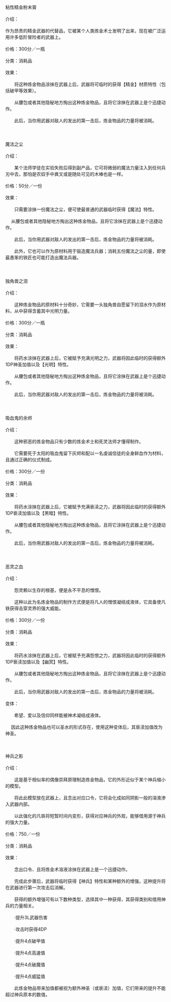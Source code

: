 <title>炼金物品（神油）系列</title>
<meta name="GENERATOR" content="WinCHM">
<meta http-equiv="Content-Type" content="text/html; charset=gb2312">
<br>
<br>粘性精金粉末膏
<br>
<br>介绍：
<br>
<br>        作为昂贵的精金武器的代替品，它被某个人类炼金术士发明了出来，现在被广泛运用许多低阶冒险者的武器上。
<br>
<br>价格：300分／一瓶
<br>
<br>分类：消耗品
<br>
<br>效果：
<br>
<br>　　将这种炼金物品涂抹在武器上后，武器将可临时的获得【精金】材质特性（包括破甲等效果）。
<br>
<br>　　从腰包或者其他隐秘地方掏出这种炼金物品，且将它涂抹在武器上是个迅捷动作。
<br>
<br>　　此后，当你用武器对敌人的发出的第一击后，炼金物品的力量将被消耗。
<br>
<br>　　
<br>
<br>魔法之尘
<br>
<br>介绍：
<br>
<br>　　某个法师学徒在实验失败后得到副产品，它可将微弱的魔法力量注入到任何兵刃中去，那怕是农奴手中粪叉或是随处可见的木棒也是一样。
<br>
<br>价格：50分／一份
<br>
<br>效果：
<br>
<br>　　只需要涂抹一份魔法之尘，便可使最普通的武器临时获得【魔法】特性。
<br>
<br>　    从腰包或者其他隐秘地方掏出这种炼金物品，且将它涂抹在武器上是个迅捷动作。
<br>
<br>　　此后，当你用武器对敌人的发出的第一击后，炼金物品的力量将被消耗。
<br>
<br>　　此外，它也可以作为原材料用于锻造魔法兵器；消耗五份魔法之尘的量，即使最愚笨的铁匠也可能打造出魔法兵器。
<br>
<br>　　
<br>
<br>独角兽之泪
<br>
<br>介绍：
<br>
<br>　　这种炼金物品的原材料十分奇妙，它需要一头独角兽自愿留下的泪水作为原材料，从中获得含蓄其中光明力量。
<br>
<br>价格：300分／一瓶
<br>
<br>分类：消耗品
<br>
<br>效果：
<br>
<br>　　将药水涂抹在武器上后，它被赋予充满光明之力，武器将因此临时的获得额外1DP神圣加值以及【光明】特性。
<br>
<br>　　从腰包或者其他隐秘地方掏出这种炼金物品，且将它涂抹在武器上是个迅捷动作。
<br>
<br>　　此后，当你用武器对敌人的发出的第一击后，炼金物品的力量将被消耗。
<br>
<br>　　
<br>
<br>吸血鬼的余烬
<br>
<br>介绍：
<br>
<br>　　这种邪恶的炼金物品只有少数的炼金术士和死灵法师才懂得制作。
<br>
<br>　　它需要死于太阳的吸血鬼留下灰烬和配以一名虔诚信徒的全身鲜血作为材料，且通过正确的仪式制成。
<br>
<br>价格：300分／一份
<br>
<br>分类：消耗品
<br>
<br>效果：
<br>
<br>　　将药水涂抹在武器上后，它被赋予充满亵渎之力，武器将因此临时的获得额外1DP亵渎加值以及【黑暗】特性。
<br>
<br>　　从腰包或者其他隐秘地方掏出这种炼金物品，且将它涂抹在武器上是个迅捷动作。
<br>
<br>　　此后，当你用武器对敌人的发出的第一击后，炼金物品的力量将被消耗。
<br>
<br>　　
<br>
<br>恶灵之血
<br>
<br>介绍：
<br>
<br>　　怨灵赖以生存的根基，便是永不平息的憎恨。
<br>
<br>　　这种以此为名炼金物品的制作方式便是将凡人的憎恨凝结成液体，它具备使凡铁获得击穿灵界的强大威能。
<br>
<br>价格：300分／一份
<br>
<br>分类：消耗品
<br>
<br>效果：
<br>
<br>　　将药水涂抹在武器上后，它被赋予充满怨恨之力，武器将因此临时的获得额外1DP亵渎加值以及【幽冥】特性。
<br>
<br>　　从腰包或者其他隐秘地方掏出这种炼金物品，且将它涂抹在武器上是个迅捷动作。
<br>
<br>　　此后，当你用武器对敌人的发出的第一击后，炼金物品的力量将被消耗。
<br>
<br>变体：
<br>
<br>　　希望、爱以及信仰同样能被神术凝结成液体。
<br>
<br>　    因此这种炼金物品也可以圣水的形式存在，使用这种变体后，其亵渎加值改为神圣。
<br>
<br>
<br>
<br>神兵之影
<br>
<br>介绍：
<br>
<br>　　这是基于相似率的偶像崇拜原理制造炼金物品，它的外形近似于某个神兵缩小的模型。
<br>
<br>　　将此此模型放在武器上，且念出对应口令，它将会化成如同阴影一般的溶液渗入武器内部。
<br>
<br>　　以此强化的凡铁将短暂时间内变形，获得对应神兵的外观，能够借用源于神兵的强大力量。
<br>
<br>价格：750／一份
<br>
<br>分类：消耗品
<br>
<br>效果：
<br>
<br>　　念出口令、且将炼金术溶液涂抹在武器上是一个迅捷动作。
<br>
<br>　　完成此步骤后，武器将临时获得【神兵】特性和某种额外的增强，这种提升将在武器进行第一次攻击后消解。
<br>
<br>　　获得的额外增强可有以下数种类型，选择其中一种获得，其获得类别和借用神兵的力量相关。
<br>
<br>　　·提升3L武器伤害
<br>
<br>　　·攻击时获得4DP
<br>
<br>　　·提升4点破甲值
<br>
<br>　　·提升4点高速值
<br>
<br>　　·提升4点破魔值
<br>
<br>　　·提升4点威猛值
<br>
<br>　　此炼金物品带来加值都被视为额外神圣（或亵渎）加值，它们带来的提升不能超过神兵原本的数值。
<br>